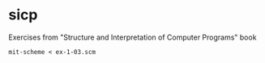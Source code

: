 # sicp
Exercises from "Structure and Interpretation of Computer Programs" book

```
mit-scheme < ex-1-03.scm
```